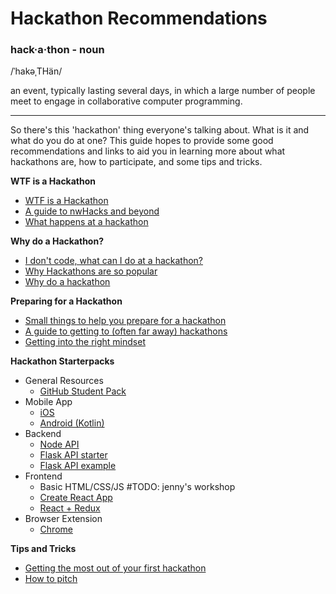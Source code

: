 # Hackathon Recommendations

### hack·a·thon - noun

/ˈhakəˌTHän/

an event, typically lasting several days, in which a large number of people meet to engage in collaborative computer programming.

---
So there's this 'hackathon' thing everyone's talking about. What is it and what do you do at one? This guide hopes to provide some good recommendations and links to aid you in learning more about what hackathons are, how to participate, and some tips and tricks.

**WTF is a Hackathon**
- [WTF is a Hackathon](https://medium.com/hackathons-anonymous/wtf-is-a-hackathon-92668579601)
- [A guide to nwHacks and beyond](https://medium.com/nwplusubc/hackathons-101-your-guide-to-nwhacks-a5aeb80b0579)
- [What happens at a hackathon](https://medium.com/nwplusubc/hackathon-timeline-9cdcd1825bd4)

**Why do a Hackathon?**
- [I don't code, what can I do at a hackathon?](https://medium.com/@xinisterlayer/hackathon-ing-as-a-non-developer-ec994e50458c)
- [Why Hackathons are so popular](https://medium.com/hackathons-anonymous/hackathons-are-taking-the-world-by-storm-7b0d844aa650)
- [Why do a hackathon](https://medium.com/hackathons-anonymous/hackathons-the-golden-value-prop-f9064b47132e)

**Preparing for a Hackathon**
- [Small things to help you prepare for a hackathon](https://sendgrid.com/blog/prepare-hackathon/)
- [A guide to getting to (often far away) hackathons](https://medium.com/@danstepanov/crowd-sourced-hackathon-travel-de6fdf1c7aaa)
- [Getting into the right mindset](https://medium.com/hackathon-hackers/hackathons-arent-about-the-hacks-a2d84bf60a47)

**Hackathon Starterpacks**
- General Resources
  - [GitHub Student Pack](https://education.github.com/pack)
- Mobile App
  - [iOS](https://github.com/TreeHacks/hackpack-ios)
  - [Android (Kotlin)](https://github.com/TreeHacks/hackpack-android-kotlin)
- Backend
  - [Node API](https://github.com/TreeHacks/hackpack-web-api)
  - [Flask API starter](https://github.com/MLH/mlh-hackathon-flask-starter)
  - [Flask API example](https://github.com/jackyzha0/lhd-build-python-webapp/tree/2-finished-flask)
- Frontend
  - Basic HTML/CSS/JS #TODO: jenny's workshop
  - [Create React App](https://reactjs.org/docs/create-a-new-react-app.html)
  - [React + Redux](https://github.com/TreeHacks/hackpack-web-frontend)
- Browser Extension
  - [Chrome](https://github.com/TreeHacks/hackpack-chrome-ext)

**Tips and Tricks**
- [Getting the most out of your first hackathon](https://techcrunch.com/2014/09/01/how-to-crush-your-hackathon-demo/)
- [How to pitch](https://techcrunch.com/2014/09/01/how-to-crush-your-hackathon-demo/)